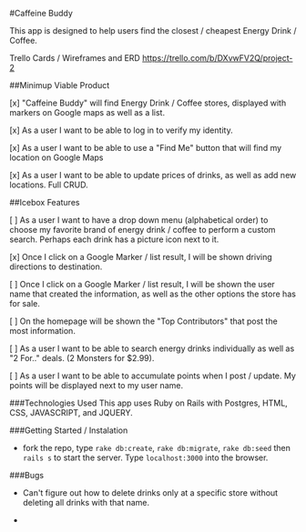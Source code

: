#Caffeine Buddy

This app is designed to help users find the closest / cheapest Energy Drink / Coffee.

Trello Cards / Wireframes and ERD
https://trello.com/b/DXvwFV2Q/project-2

 ##Minimup Viable Product

[x] "Caffeine Buddy" will find Energy Drink / Coffee stores, displayed with markers on Google maps as well as a list.

[x]  As a user I want to be able to log in to verify my identity.

[x] As a user I want to be able to use a "Find Me" button that will find my location on Google Maps

[x] As a user I want to be able to update prices of drinks, as well as add new locations.  Full CRUD.


 ##Icebox Features

 [ ] As a user I want to have a drop down menu (alphabetical order) to choose my favorite brand of energy drink / coffee to perform a custom search. Perhaps each drink has a picture icon next to it.

 [x] Once I click on a Google Marker / list result, I will be shown driving directions to destination.

 [ ] Once I click on a Google Marker / list result, I will be shown the user name that created the information, as well as the other options the store has for sale.

 [ ] On the homepage will be shown the "Top Contributors" that post the most information.

 [ ] As a user I want to be able to search energy drinks individually as well as "2 For.." deals.  (2 Monsters for $2.99).

 [ ] As a user I want to be able to accumulate points when I post / update.  My points will be displayed next to my user name.


 ###Technologies Used
 This app uses Ruby on Rails with Postgres, HTML, CSS, JAVASCRIPT, and JQUERY.

 ###Getting Started / Instalation

 - fork the repo, type `rake db:create`, `rake db:migrate`, `rake db:seed` then `rails s` to start the server.  Type `localhost:3000` into the browser.

 ###Bugs

 - Can't figure out how to delete drinks only at a specific store without deleting all drinks with that name.

 -
